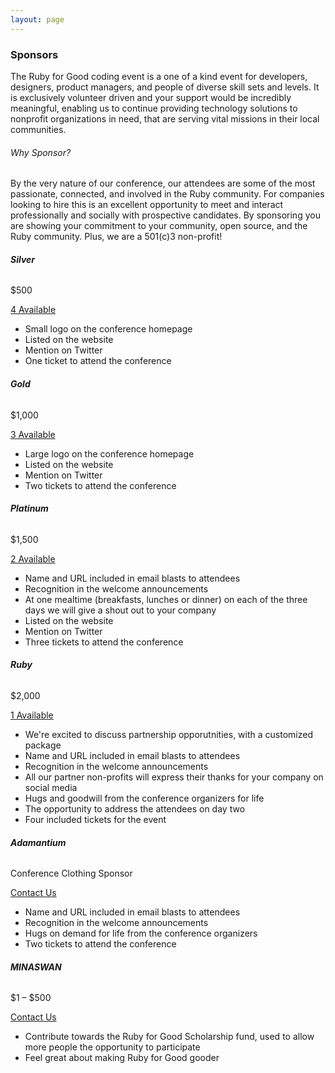 ```yaml
---
layout: page
---
```


### Sponsors

The Ruby for Good coding event is a one of a kind event for developers, designers, product managers, and people of diverse skill sets and levels. It is exclusively volunteer driven and your support would be incredibly meaningful, enabling us to continue providing technology solutions to nonprofit organizations in need, that are serving vital missions in their local communities. 

###### Why Sponsor?

By the very nature of our conference, our attendees are some of the most passionate, connected, and involved in the Ruby community. For companies looking to hire this is an excellent opportunity to meet and interact professionally and socially with prospective candidates. By sponsoring you are showing your commitment to your community, open source, and the Ruby community. Plus, we are a 501(c)3 non-profit!

<section class="row sponsor-levels">
<div class="col-md-3 col-sm-3" markdown="1">

###### **Silver**

\$500

<div class="btn-wrapper">
<a href="mailto:{{ site.data.constants.contact_email }}?subject=Silver Sponsorship" class="btn btn-sm btn-primary">4 Available</a>
</div>

- Small logo on the conference homepage
- Listed on the website
- Mention on Twitter
- One ticket to attend the conference

</div>
<div class="col-md-3 col-sm-3" markdown="1">

###### **Gold**

\$1,000

<div class="btn-wrapper">
<a href="mailto:{{ site.data.constants.contact_email }}?subject=Gold Sponsorship" class="btn btn-sm btn-primary">3 Available</a>
</div>

- Large logo on the conference homepage
- Listed on the website
- Mention on Twitter
- Two tickets to attend the conference

</div>
<div class="col-md-3 col-sm-3" markdown="1">

###### **Platinum**

\$1,500

<div class="btn-wrapper">
<a href="mailto:{{ site.data.constants.contact_email }}?subject=Platinum Sponsorship" class="btn btn-sm btn-primary">2 Available</a>
</div>

- Name and URL included in email blasts to attendees
- Recognition in the welcome announcements
- At one mealtime (breakfasts, lunches or dinner) on each of the three days we will give a shout out to your company
- Listed on the website
- Mention on Twitter
- Three tickets to attend the conference

</div>
<div class="col-md-3 col-sm-3" markdown="1">

###### **Ruby**

\$2,000

<div class="btn-wrapper">
<a href="mailto:{{ site.data.constants.contact_email }}?subject=Ruby Sponsorship" class="btn btn-sm btn-primary">1 Available</a>
</div>

- We're excited to discuss partnership opporutnities, with a customized package
- Name and URL included in email blasts to attendees
- Recognition in the welcome announcements
- All our partner non-profits will express their thanks for your company on social media
- Hugs and goodwill from the conference organizers for life
- The opportunity to address the attendees on day two
- Four included tickets for the event

</div>
</section>

<section class="row sponsor-levels">
<div class="col-md-3 col-sm-3">
<div class="speaker-item animated fadeInUp visible" markdown="1">

###### **Adamantium**

Conference Clothing Sponsor

<div class="btn-wrapper">
<a href="mailto:{{ site.data.constants.contact_email }}?subject=Adamantium Sponsorship" class="btn btn-sm btn-primary">Contact Us</a>
</div>

- Name and URL included in email blasts to attendees
- Recognition in the welcome announcements
- Hugs on demand for life from the conference organizers
- Two tickets to attend the conference

</div>
</div>
<div class="col-md-3 col-sm-3">
<div class="speaker-item animated fadeInUp visible" markdown="1">

###### **MINASWAN**

$1 – $500

<div class="btn-wrapper">
<a href="mailto:{{ site.data.constants.contact_email }}?subject=Donor Sponsorship" class="btn btn-sm btn-primary">Contact Us</a>
</div>

- Contribute towards the Ruby for Good Scholarship fund, used to allow more people the opportunity to participate
- Feel great about making Ruby for Good gooder

</div>
</div>
</section>

